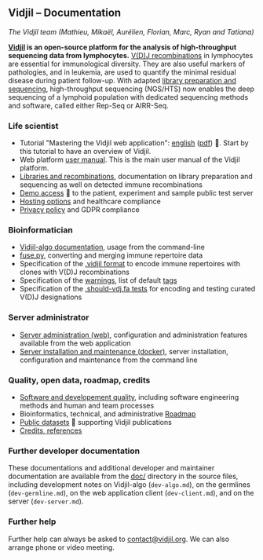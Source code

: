 
## Vidjil &ndash; Documentation
*The Vidjil team (Mathieu, Mikaël, Aurélien, Florian, Marc, Ryan and Tatiana)*

**[Vidjil](http://www.vidjil.org) is an open-source platform for the analysis of high-throughput
sequencing data from lymphocytes.** [V(D)J recombinations](http://en.wikipedia.org/wiki/V\(D\)J_recombination) in lymphocytes are
essential for immunological diversity. They are also useful markers of
pathologies, and in leukemia, are used to quantify the minimal residual
disease during patient follow-up.
With adapted [library preparation and sequencing](libraries-recombinations.md),
high-throughput sequencing (NGS/HTS) now
enables the deep sequencing of a lymphoid population with dedicated
sequencing methods and software, called either Rep-Seq or AIRR-Seq.

### Life scientist
  - Tutorial "Mastering the Vidjil web application":
    [english](http://www.vidjil.org/doc/tutorial/mastering-vidjil.html)
    ([pdf](http://www.vidjil.org/doc/tutorial/mastering-vidjil.pdf))
    <!-- [français](http://www.vidjil.org/doc/tutorial/mastering-vidjil-fr.html)
    ([pdf](http://www.vidjil.org/doc/tutorial/mastering-vidjil-fr.pdf))  -->
    🔗.
    Start by this tutorial to have an overview of Vidjil.
  - Web platform [user manual](user.md). This is the main user manual of the Vidjil platform.
  - [Libraries and recombinations](libraries-recombinations.md), documentation on library preparation and sequencing as well on detected immune recombinations
  - [Demo access](http://app.vidjil.org/) 🔗 to the patient, experiment and sample public test server
  - [Hosting options](healthcare.md) and healthcare compliance
  - [Privacy policy](privacy.md) and GDPR compliance

### Bioinformatician
  - [Vidjil-algo documentation](vidjil-algo.md), usage from the command-line
  - [fuse.py](tools.md), converting and merging immune repertoire data
  - Specification of the [.vidjil format](vidjil-format.md) to encode immune repertoires with clones with V(D)J recombinations
  - Specification of the [warnings](warnings.md), list of default [tags](tags.org)
  - Specification of the [.should-vdj.fa tests](should-vdj.md) for encoding and testing curated V(D)J designations

### Server administrator
  - [Server administration (web)](admin.md), configuration and administration features available from the web application
  - [Server installation and maintenance (docker)](server.md), server installation, configuration and maintenance from the command line

### Quality, open data, roadmap, credits
  - [Software and developement quality](quality.md), including software engineering methods and human and team processes
  - Bioinformatics, technical, and administrative [Roadmap](roadmap.md)
  - [Public datasets](http://www.vidjil.org/data/) 🔗 supporting Vidjil publications
  - [Credits, references](credits.md)

### Further developer documentation

These documentations and additional developer and maintainer documentation
are available from the [doc/](http://gitlab.vidjil.org/tree/master/doc) directory in the source files,
including development notes on Vidjil-algo (`dev-algo.md`), on the germlines (`dev-germline.md`),
on the web application client (`dev-client.md`), and on the server (`dev-server.md`).

### Further help

Further help can always be asked to <contact@vidjil.org>. We can also arrange
phone or video meeting.
